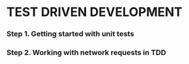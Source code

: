 #  TEST DRIVEN DEVELOPMENT
### Step 1. Getting started with unit tests
### Step 2. Working with network requests in TDD
